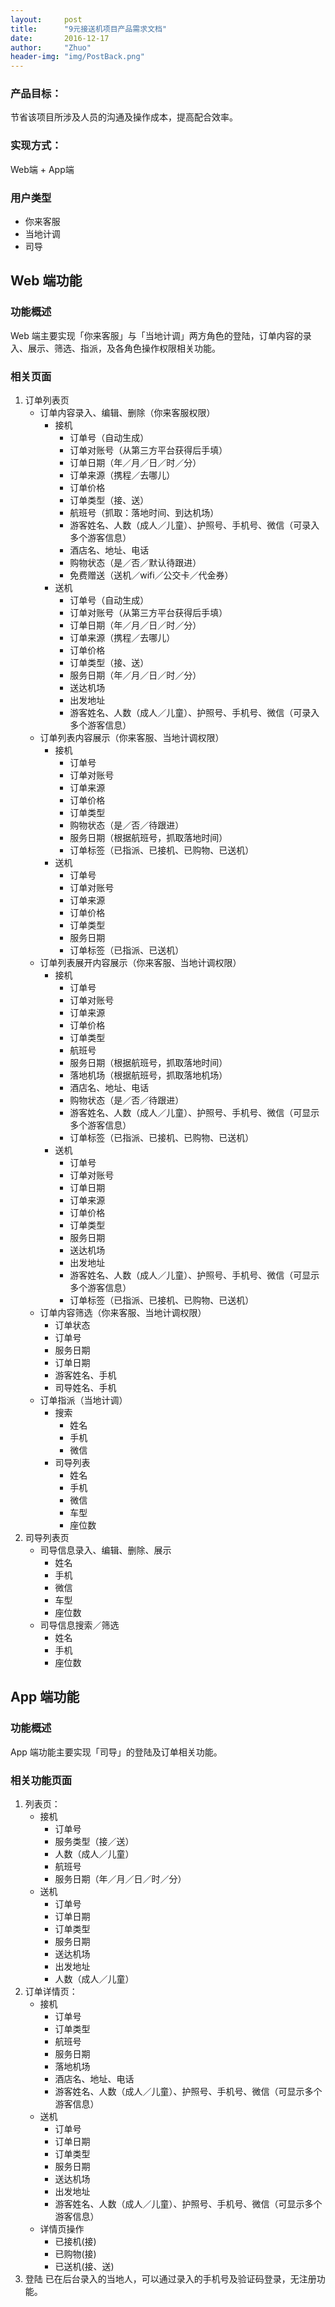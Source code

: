 ```yaml
---
layout:     post
title:      "9元接送机项目产品需求文档"
date:       2016-12-17
author:     "Zhuo"
header-img: "img/PostBack.png"
---
```


### 产品目标：
节省该项目所涉及人员的沟通及操作成本，提高配合效率。
### 实现方式：
Web端 + App端
### 用户类型
- 你来客服
- 当地计调
- 司导

## Web 端功能
### 功能概述
Web 端主要实现「你来客服」与「当地计调」两方角色的登陆，订单内容的录入、展示、筛选、指派，及各角色操作权限相关功能。
### 相关页面
1. 订单列表页
	- 订单内容录入、编辑、删除（你来客服权限）
		- 接机
			- 订单号（自动生成）
			- 订单对账号（从第三方平台获得后手填）
			- 订单日期（年／月／日／时／分）
			- 订单来源（携程／去哪儿）
			- 订单价格
			- 订单类型（接、送）
			- 航班号（抓取：落地时间、到达机场）
			- 游客姓名、人数（成人／儿童）、护照号、手机号、微信（可录入多个游客信息）
			- 酒店名、地址、电话
			- 购物状态（是／否／默认待跟进）
			- 免费赠送（送机／wifi／公交卡／代金券）
		- 送机
			- 订单号（自动生成）
			- 订单对账号（从第三方平台获得后手填）
			- 订单日期（年／月／日／时／分）
			- 订单来源（携程／去哪儿）
			- 订单价格
			- 订单类型（接、送）
			- 服务日期（年／月／日／时／分）
			- 送达机场
			- 出发地址
			- 游客姓名、人数（成人／儿童）、护照号、手机号、微信（可录入多个游客信息）
	- 订单列表内容展示（你来客服、当地计调权限）
		- 接机
			- 订单号
			- 订单对账号
			- 订单来源
			- 订单价格
			- 订单类型
			- 购物状态（是／否／待跟进）
			- 服务日期（根据航班号，抓取落地时间）
			- 订单标签（已指派、已接机、已购物、已送机）
		- 送机
			- 订单号
			- 订单对账号
			- 订单来源
			- 订单价格
			- 订单类型
			- 服务日期
			- 订单标签（已指派、已送机）
	- 订单列表展开内容展示（你来客服、当地计调权限）
		- 接机
			- 订单号
			- 订单对账号
			- 订单来源
			- 订单价格
			- 订单类型
			- 航班号
			- 服务日期（根据航班号，抓取落地时间）
			- 落地机场（根据航班号，抓取落地机场）
			- 酒店名、地址、电话
			- 购物状态（是／否／待跟进）
			- 游客姓名、人数（成人／儿童）、护照号、手机号、微信（可显示多个游客信息）
			- 订单标签（已指派、已接机、已购物、已送机）
		- 送机
			- 订单号
			- 订单对账号
			- 订单日期
			- 订单来源
			- 订单价格
			- 订单类型
			- 服务日期
			- 送达机场
			- 出发地址
			- 游客姓名、人数（成人／儿童）、护照号、手机号、微信（可显示多个游客信息）
			- 订单标签（已指派、已接机、已购物、已送机）
	- 订单内容筛选（你来客服、当地计调权限）
		- 订单状态
		- 订单号
		- 服务日期
		- 订单日期
		- 游客姓名、手机
		- 司导姓名、手机
	- 订单指派（当地计调）
		- 搜索
			- 姓名
			- 手机
			- 微信
		- 司导列表
			- 姓名
			- 手机
			- 微信
			- 车型
			- 座位数
2. 司导列表页
	- 司导信息录入、编辑、删除、展示
		- 姓名
		- 手机
		- 微信
		- 车型
		- 座位数
	- 司导信息搜索／筛选
		- 姓名
		- 手机
		- 座位数

## App 端功能
### 功能概述
App 端功能主要实现「司导」的登陆及订单相关功能。
### 相关功能页面
1. 列表页：
	- 接机
		- 订单号
		- 服务类型（接／送）
		- 人数（成人／儿童）
		- 航班号
		- 服务日期（年／月／日／时／分）
	- 送机
		- 订单号
		- 订单日期
		- 订单类型
		- 服务日期
		- 送达机场
		- 出发地址
		- 人数（成人／儿童）
2. 订单详情页：
	- 接机
		- 订单号
		- 订单类型
		- 航班号
		- 服务日期
		- 落地机场
		- 酒店名、地址、电话
		- 游客姓名、人数（成人／儿童）、护照号、手机号、微信（可显示多个游客信息）
	- 送机
		- 订单号
		- 订单日期
		- 订单类型
		- 服务日期
		- 送达机场
		- 出发地址
		- 游客姓名、人数（成人／儿童）、护照号、手机号、微信（可显示多个游客信息）
	- 详情页操作
		- 已接机(接)
		- 已购物(接)
		- 已送机(接、送)
3. 登陆
已在后台录入的当地人，可以通过录入的手机号及验证码登录，无注册功能。


